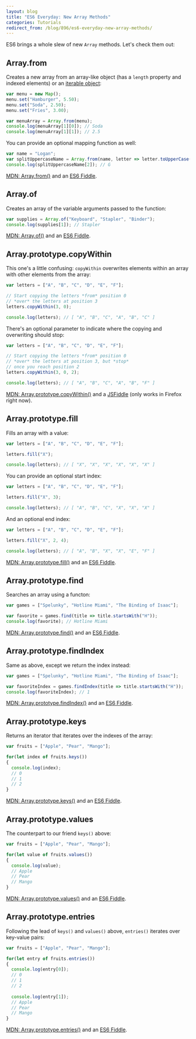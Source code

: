 ```yaml
---
layout: blog
title: "ES6 Everyday: New Array Methods"
categories: Tutorials
redirect_from: /blog/896/es6-everyday-new-array-methods/
---
```


ES6 brings a whole slew of new `Array` methods. Let's check them out:

## Array.from

Creates a new array from an array-like object (has a `length` property and indexed elements) or an [iterable object](http://www.loganfranken.com/blog/884/es6-everyday-for-of-loops-and-the-iterable-protocol/):

```javascript
var menu = new Map();
menu.set("Hamburger", 5.50);
menu.set("Soda", 2.50);
menu.set("Fries", 3.00);

var menuArray = Array.from(menu);
console.log(menuArray[1][0]); // Soda
console.log(menuArray[1][1]); // 2.5
```

You can provide an optional mapping function as well:

```javascript
var name = "Logan";
var splitUppercaseName = Array.from(name, letter => letter.toUpperCase());
console.log(splitUppercaseName[2]); // G
```

[MDN: Array.from()](https://developer.mozilla.org/en-US/docs/Web/JavaScript/Reference/Global_Objects/Array/from) and an [ES6 Fiddle](http://www.es6fiddle.net/iad3x1a7/).

## Array.of

Creates an array of the variable arguments passed to the function:

```javascript
var supplies = Array.of("Keyboard", "Stapler", "Binder");
console.log(supplies[1]); // Stapler
```

[MDN: Array.of()](https://developer.mozilla.org/en-US/docs/Web/JavaScript/Reference/Global_Objects/Array/of) and an [ES6 Fiddle](http://www.es6fiddle.net/iad429p4/).

## Array.prototype.copyWithin

This one's a little confusing: `copyWithin` overwrites elements within an array with other elements from the array:

```javascript
var letters = ["A", "B", "C", "D", "E", "F"];

// Start copying the letters *from* position 0
// *over* the letters at position 3
letters.copyWithin(3, 0);

console.log(letters); // [ "A", "B", "C", "A", "B", "C" ]
```

There's an optional parameter to indicate where the copying and overwriting should stop:

```javascript
var letters = ["A", "B", "C", "D", "E", "F"];

// Start copying the letters *from* position 0
// *over* the letters at position 3, but *stop*
// once you reach position 2
letters.copyWithin(3, 0, 2);

console.log(letters); // [ "A", "B", "C", "A", "B", "F" ]
```

[MDN: Array.prototype.copyWithin()](https://developer.mozilla.org/en-US/docs/Web/JavaScript/Reference/Global_Objects/Array/copyWithin) and a [JSFiddle](http://jsfiddle.net/49ao78ys/) (only works in Firefox right now).

## Array.prototype.fill

Fills an array with a value:

```javascript
var letters = ["A", "B", "C", "D", "E", "F"];

letters.fill("X");

console.log(letters); // [ "X", "X", "X", "X", "X", "X" ]
```

You can provide an optional start index:

```javascript
var letters = ["A", "B", "C", "D", "E", "F"];

letters.fill("X", 3);

console.log(letters); // [ "A", "B", "C", "X", "X", "X" ]
```

And an optional end index:

```javascript
var letters = ["A", "B", "C", "D", "E", "F"];

letters.fill("X", 2, 4);

console.log(letters); // [ "A", "B", "X", "X", "E", "F" ]
```

[MDN: Array.prototype.fill()](https://developer.mozilla.org/en-US/docs/Web/JavaScript/Reference/Global_Objects/Array/fill) and an [ES6 Fiddle](http://www.es6fiddle.net/iad5lhv8/).

## Array.prototype.find

Searches an array using a functon:

```javascript
var games = ["Spelunky", "Hotline Miami", "The Binding of Isaac"];

var favorite = games.find(title => title.startsWith("H"));
console.log(favorite); // Hotline Miami
```

[MDN: Array.prototype.find()](https://developer.mozilla.org/en-US/docs/Web/JavaScript/Reference/Global_Objects/Array/find) and an [ES6 Fiddle](http://www.es6fiddle.net/iad4q8b9/).

## Array.prototype.findIndex

Same as above, except we return the index instead:

```javascript
var games = ["Spelunky", "Hotline Miami", "The Binding of Isaac"];

var favoriteIndex = games.findIndex(title => title.startsWith("H"));
console.log(favoriteIndex); // 1
```

[MDN: Array.prototype.findIndex()](https://developer.mozilla.org/en-US/docs/Web/JavaScript/Reference/Global_Objects/Array/findIndex) and an [ES6 Fiddle](http://www.es6fiddle.net/iad4zr0m/).

## Array.prototype.keys

Returns an iterator that iterates over the indexes of the array:

```javascript
var fruits = ["Apple", "Pear", "Mango"];

for(let index of fruits.keys())
{
  console.log(index);
  // 0
  // 1
  // 2
}
```

[MDN: Array.prototype.keys()](https://developer.mozilla.org/en-US/docs/Web/JavaScript/Reference/Global_Objects/Array/keys) and an [ES6 Fiddle](http://www.es6fiddle.net/iad55qsk/).

## Array.prototype.values

The counterpart to our friend `keys()` above:

```javascript
var fruits = ["Apple", "Pear", "Mango"];

for(let value of fruits.values())
{
  console.log(value);
  // Apple
  // Pear
  // Mango
}
```

[MDN: Array.prototype.values()](https://developer.mozilla.org/en-US/docs/Web/JavaScript/Reference/Global_Objects/Array/values) and an [ES6 Fiddle](http://www.es6fiddle.net/iad59ttw/).

## Array.prototype.entries

Following the lead of `keys()` and `values()` above, `entries()` iterates over key-value pairs:

```javascript
var fruits = ["Apple", "Pear", "Mango"];

for(let entry of fruits.entries())
{
  console.log(entry[0]);
  // 0
  // 1
  // 2
  
  console.log(entry[1]);
  // Apple
  // Pear
  // Mango
}
```

[MDN: Array.prototype.entries()](https://developer.mozilla.org/en-US/docs/Web/JavaScript/Reference/Global_Objects/Array/entries) and an [ES6 Fiddle](http://www.es6fiddle.net/iad5e5l5/).
